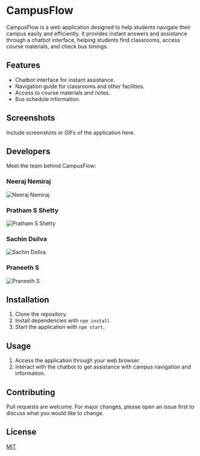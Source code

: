 # CampusFlow

CampusFlow is a web application designed to help students navigate their campus easily and efficiently. It provides instant answers and assistance through a chatbot interface, helping students find classrooms, access course materials, and check bus timings.

## Features

- Chatbot interface for instant assistance.
- Navigation guide for classrooms and other facilities.
- Access to course materials and notes.
- Bus schedule information.

## Screenshots

Include screenshots or GIFs of the application here.

## Developers

Meet the team behind CampusFlow:

### Neeraj Nemiraj

![Neeraj Nemiraj](https://cdn.discordapp.com/attachments/1079319188524503041/1214891260620447775/Neeraj.jpeg?ex=65fac2a8&is=65e84da8&hm=f6a6fbf6705da0749a94ee9d031e58c6b2d06c5609a9640ceb036a31eebeb009)

### Pratham S Shetty

![Pratham S Shetty](https://cdn.discordapp.com/attachments/1079319188524503041/1214891260935147560/Pratham.jpeg?ex=65fac2a8&is=65e84da8&hm=e70377263c0843547361a7936caf56aae07afa97f142758e6f91aed682665554)

### Sachin Dsilva

![Sachin Dsilva](https://cdn.discordapp.com/attachments/1079319188524503041/1214891260175843408/Sachin.jpeg?ex=65fac2a8&is=65e84da8&hm=3a714e917a8d30cd71e08442e9612948b6be21203adbd5c2480fc8c1c133a21e)

### Praneeth S

![Praneeth S](https://cdn.discordapp.com/attachments/1079319188524503041/1214891261593387018/Praneeth.jpeg?ex=65fac2a8&is=65e84da8&hm=dfea9a490c22149cab2f129dfd930e37b6599499ddbee60c38cb145b0855ddf3)

## Installation

1. Clone the repository.
2. Install dependencies with `npm install`.
3. Start the application with `npm start`.

## Usage

1. Access the application through your web browser.
2. Interact with the chatbot to get assistance with campus navigation and information.

## Contributing

Pull requests are welcome. For major changes, please open an issue first to discuss what you would like to change.

## License

[MIT](https://choosealicense.com/licenses/mit/)
